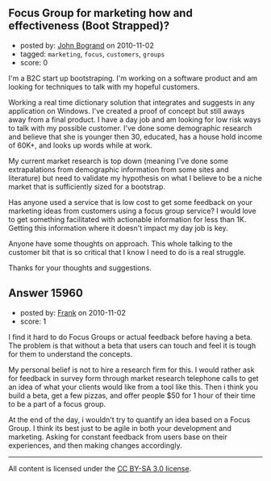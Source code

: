 ## Focus Group for marketing how and effectiveness (Boot Strapped)?

- posted by: [John Bogrand](https://stackexchange.com/users/-1/3577-john-bogrand) on 2010-11-02
- tagged: `marketing`, `focus`, `customers`, `groups`
- score: 0

I'm a B2C start up bootstraping.  I'm working on a software product and am looking for techniques to talk with my hopeful customers.  

Working a real time dictionary solution that integrates and suggests in any application on Windows.  I've created a proof of concept but still aways away from a final product.  I have a day job and am looking for low risk ways to talk with my possible customer.  I've done some demographic research and believe that she is younger then 30, educated, has a house hold income of 60K+, and looks up words while at work.

My current market research is top down (meaning I've done some extrapalations from demographic information from some sites and literature) but need to validate my hypothesis on what I believe to be a niche market that is sufficiently sized for a bootstrap. 

Has anyone used a service that is low cost to get some feedback on your marketing ideas from customers using a focus group service?  I would love to get something facilitated with actionable information for less than 1K.  Getting this information where it doesn't impact my day job is key.  

Anyone have some thoughts on approach.  This whole talking to the customer bit that is so critical that I know I need to do is a real struggle.

Thanks for your thoughts and suggestions. 


## Answer 15960

- posted by: [Frank](https://stackexchange.com/users/-1/4858-frank) on 2010-11-02
- score: 1

I find it hard to do Focus Groups or actual feedback before having a beta.  The problem is that without a beta that users can touch and feel it is tough for them to understand the concepts.  

My personal belief is not to hire a research firm for this.  I would rather ask for feedback in survey form through market research telephone calls to get an idea of what your clients would like from a tool like this.  Then i think you build a beta, get a few pizzas, and offer people $50 for 1 hour of their time to be a part of a focus group.

At the end of the day, i wouldn't try to quantify an idea based on a Focus Group.  I think its best just to be agile in both your development and marketing. Asking for constant feedback from users base on their experiences, and then making changes accordingly. 



---

All content is licensed under the [CC BY-SA 3.0 license](https://creativecommons.org/licenses/by-sa/3.0/).
